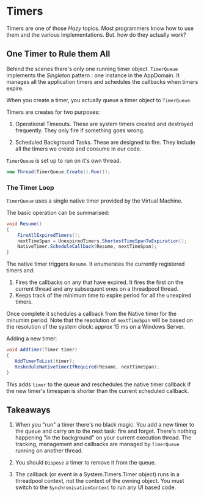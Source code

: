 # Timers

Timers are one of those *Hazy* topics.  Most programmers know how to use them and the various implementations.  But. how do they actually work?  

## One Timer to Rule them All

Behind the scenes there's only one running timer object.  `TimerQueue` implements the *Singleton* pattern : one instance in the AppDomain.  It manages all the application timers and schedules the callbacks when timers expire.

When you create a timer, you actually queue a timer object to `TimerQueue`. 

Timers are creates for two purposes:

1. Operational Timeouts.  These are system timers created and destroyed frequently. They only fire if something goes wrong.

2. Scheduled Background Tasks.  These are designed to fire.  They include all the timers we create and consume in our code.

`TimerQueue` is set up to run on it's own thread.

```csharp
new Thread(TimerQueue.Create().Run());
```

### The Timer Loop

`TimerQueue` uses a single native timer provided by the Virtual Machine.

The basic operation can be summarised:

```csharp
void Resume()
{
    FireAllExpiredTimers();
    nextTimeSpan = UnexpiredTimers.ShortestTimeSpanToExpiration();
    NativeTimer.ScheduleCallback(Resume, nextTimeSpan);
}
```

The native timer triggers `Resume`.  It enumerates the currently registered timers and:

1. Fires the callbacks on any that have expired.  It fires the first on the current thread and any subsequent ones on a threadpool thread.  
1. Keeps track of the minimum time to expire period for all the unexpired timers.

Once complete it schedules a callback from the Native timer for the minumim period.  Note that the resolution of `nextTimeSpan` will be based on the resolution of the system clock: approx 15 ms on a Windows Server.   

Adding a new timer:

```csharp
void AddTimer(Timer timer)
{
   AddTimerToList(timer);
   ResheduleNativeTimerIfRequired(Resume, nextTimeSpan);
}
```

This adds `timer` to the queue and reschedules the native timer callback if the new timer's timespan is shorter than the current scheduled callback.

## Takeaways

1. When you "run" a timer there's no black magic.  You add a new timer to the queue and carry on to the next task: fire and forget.  There's nothing happening "in the background" on your current execution thread.  The tracking, management and callbacks are managed by `TimerQueue` running on another thread.

1. You should `Dispose` a timer to remove it from the queue.

1. The callback (or event in a System.Timers.Timer object) runs in a threadpool context, not the context of the owning object.  You must switch to the `SynchronisationContext` to run any UI based code.



